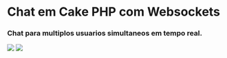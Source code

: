 <h1>Chat em Cake PHP com Websockets</h1>

### Chat para multiplos usuarios simultaneos em tempo real.

<img src="https://github.com/user-attachments/assets/1e910666-1db7-4b74-ac26-60d0651a3694">

<img src="https://github.com/user-attachments/assets/6e3ad10a-439d-40c3-ba57-af937f9a6190">
